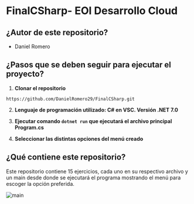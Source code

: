 # FinalCSharp- EOI Desarrollo Cloud

## ¿Autor de este repositorio?

- Daniel Romero

## ¿Pasos que se deben seguir para ejecutar el proyecto?

1. **Clonar el repositorio**

```https://github.com/DanielRomero29/FinalCSharp.git```

2. **Lenguaje de programación utilizado: C# en VSC. Versión .NET 7.0**

3. **Ejecutar comando ``dotnet run`` que ejecutará el archivo principal Program.cs**

4. **Seleccionar las distintas opciones del menú creado**

## ¿Qué contiene este repositorio?

Este repositorio contiene 15 ejercicios, cada uno en su respectivo archivo y un main desde donde se ejecutará el programa mostrando el menú para escoger la opción preferida.



![main](images/main.png)

